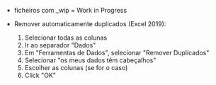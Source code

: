 - ficheiros com _wip = Work in Progress

- Remover automaticamente duplicados (Excel 2019):
	1. Selecionar todas as colunas
	2. Ir ao separador "Dados"
	3. Em "Ferramentas de Dados", selecionar "Remover Duplicados"
	4. Selecionar "os meus dados têm cabeçalhos"
	5. Escolher as colunas (se for o caso)
	6. Click "OK"



